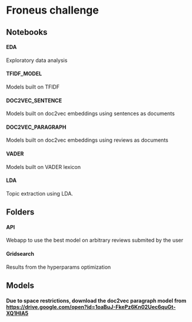 # Froneus challenge

## Notebooks

#### EDA
Exploratory data analysis

#### TFIDF_MODEL
Models built on TFIDF

#### DOC2VEC_SENTENCE
Models built on doc2vec embeddings using sentences as documents

#### DOC2VEC_PARAGRAPH
Models built on doc2vec embeddings using reviews as documents

#### VADER
Models built on VADER lexicon

#### LDA
Topic extraction using LDA.

## Folders

#### API
Webapp to use the best model on arbitrary reviews submited by the user

#### Gridsearch
Results from the hyperparams optimization

## Models

#### Due to space restrictions, download the doc2vec paragraph model from https://drive.google.com/open?id=1oaBuJ-FkePz6Kn02Uec6quGt-XQ1HIA5



